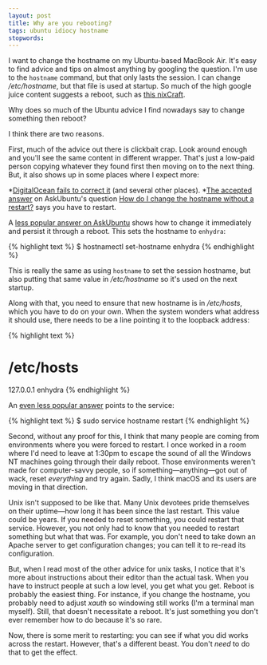```yaml
---
layout: post
title: Why are you rebooting?
tags: ubuntu idiocy hostname
stopwords:
---
```


I want to change the hostname on my Ubuntu-based MacBook Air. It's easy
to find advice and tips on almost anything by googling the question. I'm
use to the `hostname` command, but that only lasts the session. I can
change */etc/hostname*, but that file is used at startup. So much of the high google
juice content suggests a reboot, such as [this nixCraft](https://www.cyberciti.biz/faq/ubuntu-change-hostname-command/).

Why does so much of the Ubuntu advice I find nowadays say to change
something then reboot?

I think there are two reasons.

First, much of the advice out there is clickbait crap. Look around enough and
you'll see the same content in different wrapper. That's just a low-paid person
copying whatever they found first then moving on to the next thing.  But, it
also shows up in some places where I expect more:

*[DigitalOcean fails to correct it](https://www.digitalocean.com/community/questions/how-to-set-up-a-host-name-in-digitalocean) (and several other places).
*[The accepted answer](https://askubuntu.com/a/87687/912156) on AskUbuntu's question [How do I change the hostname without a restart?](https://askubuntu.com/q/87665/912156) says you have to restart.

A [less popular answer on AskUbuntu](https://askubuntu.com/a/516898/912156)
shows how to change it immediately and persist it through a reboot. This
sets the hostname to `enhydra`:

{% highlight text %}
$ hostnamectl set-hostname enhydra
{% endhighlight %}

This is really the same as using `hostname` to set the session hostname,
but also putting that same value in */etc/hostname* so it's used on
the next startup.

Along with that, you need to ensure that new hostname is in */etc/hosts*,
which you have to do on your own. When the system wonders what address it
should use, there needs to be a line pointing it to the loopback address:

{% highlight text %}
# /etc/hosts
127.0.0.1  enhydra
{% endhighlight %}

An [even less popular answer](https://askubuntu.com/a/103939/912156) points to the
service:

{% highlight text %}
$ sudo service hostname restart
{% endhighlight %}

Second, without any proof for this, I think that many people are coming
from environments where you were forced to restart. I once worked in a
room where I'd need to leave at 1:30pm to escape the sound of all the Windows
NT machines going through their daily reboot. Those environments weren't
made for computer-savvy people, so if something—anything—got out of wack,
reset *everything* and try again. Sadly, I think macOS and its users are moving
in that direction.

Unix isn't supposed to be like that. Many Unix devotees pride themselves on
their uptime—how long it has been since the last restart. This value could be
years. If you needed to reset something, you could restart that service. However,
you not only had to know that you needed to restart something but what that was.
For example, you don't need to take down an Apache server to get configuration
changes; you can tell it to re-read its configuration.

But, when I read most of the other advice for unix tasks, I notice that
it's more about instructions about their editor than the actual task. When
you have to instruct people at such a low level, you get what you get. Reboot
is probably the easiest thing. For instance, if you change the hostname,
you probably need to adjust *xauth* so windowing still works (I'm a terminal
man myself). Still, that doesn't necessitate a reboot. It's just something
you don't ever remember how to do because it's so rare.

Now, there is some merit to restarting: you can see if what you did
works across the restart. However, that's a different beast. You don't *need*
to do that to get the effect.
